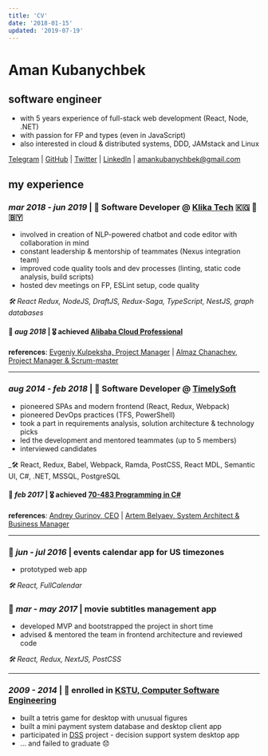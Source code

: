 ```yaml
---
title: 'CV'
date: '2018-01-15'
updated: '2019-07-19'
---
```


# Aman Kubanychbek

## software engineer

- with 5 years experience of full-stack web development (React, Node, .NET)
- with passion for FP and types (even in JavaScript)
- also interested in cloud & distributed systems, DDD, JAMstack and Linux

[Telegram] | [GitHub] | [Twitter] | [LinkedIn] | [amankubanychbek@gmail.com][email]

## my experience

### _mar 2018 - jun 2019_ | 🎉 Software Developer @ [Klika Tech] 🇰🇬 🛫 🇧🇾

- involved in creation of NLP-powered chatbot and code editor with collaboration in mind
- constant leadership & mentorship of teammates (Nexus integration team)
- improved code quality tools and dev processes (linting, static code analysis, build scripts)
- hosted dev meetings on FP, ESLint setup, code quality

_🛠 React Redux, NodeJS, DraftJS, Redux-Saga, TypeScript, NestJS, graph databases_

#### 🎉 _aug 2018_ | 🎖 achieved [Alibaba Cloud Professional]

**references**: [Evgeniy Kulpeksha, Project Manager][ekulpeksha] | [Almaz Chanachev, Project Manager & Scrum-master][achanachev]

---

### _aug 2014 - feb 2018_ | 🎉 Software Developer @ [TimelySoft]

- pioneered SPAs and modern frontend (React, Redux, Webpack)
- pioneered DevOps practices (TFS, PowerShell)
- took a part in requirements analysis, solution architecture & technology picks
- led the development and mentored teammates (up to 5 members)
- interviewed candidates

_🛠 React, Redux, Babel, Webpack, Ramda, PostCSS, React MDL, Semantic UI, C#, .NET, MSSQL, PostgreSQL

#### 🎉 _feb 2017_ | 🎖 achieved [70-483 Programming in C#]

**references**: [Andrey Gurinov, CEO][agurinov] | [Artem Belyaev, System Architect & Business Manager][abelyaev]

---

### 📅 _jun - jul 2016_ | events calendar app for US timezones

- prototyped web app

_🛠 React, FullCalendar_

### 📅 _mar - may 2017_ | movie subtitles management app

- developed MVP and bootstrapped the project in short time
- advised & mentored the team in frontend architecture and reviewed code

_🛠 React, Redux, NextJS, PostCSS_

---

### _2009 - 2014_ | 🎉 enrolled in [KSTU, Computer Software Engineering][university]

- built a tetris game for desktop with unusual figures
- built a mini payment system database and desktop client app
- participated in [DSS] project - decision support system desktop app
- ... and failed to graduate 😞

[email]: mailto:amankubanychbek@gmail.com
[telegram]: https://t.me/amankkg
[github]: https://github.com/amankkg
[twitter]: https://twitter.com/amankkg
[linkedin]: https://www.linkedin.com/in/amankubanychbek/
[university]: https://kstu.kg/kafedra-programmnoe-obespechenie-kompyuternyh-sistem/
[dss]: https://github.com/amankkg/DSS
[timelysoft]: http://www.timelysoft.net/
[klika tech]: http://www.klika-tech.com/
[70-483 programming in c#]: https://www.youracclaim.com/badges/3c5fcbc2-5cff-4d3b-a9ac-6d23adec9f70/public_url
[alibaba cloud professional]: https://gist.github.com/amankkg/6af5bb7f4db96969d7e1c44d16b69e9a
[achanachev]: https://www.linkedin.com/in/almaz-chanachev/
[abelyaev]: https://www.linkedin.com/in/artem-belyaev-4092a342/
[agurinov]: https://www.linkedin.com/in/andreygurinov/
[ekulpeksha]: https://www.linkedin.com/in/evgeniykulpeksha/
